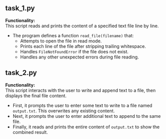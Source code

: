 ## task_1.py

**Functionality:**  
This script reads and prints the content of a specified text file line by line.

- The program defines a function `read_file(filename)` that:
  - Attempts to open the file in read mode.
  - Prints each line of the file after stripping trailing whitespace.
  - Handles `FileNotFoundError` if the file does not exist.
  - Handles any other unexpected errors during file reading.


## task_2.py

**Functionality:**  
This script interacts with the user to write and append text to a file, then displays the final file content.

- First, it prompts the user to enter some text to write to a file named `output.txt`. This overwrites any existing content.
- Next, it prompts the user to enter additional text to append to the same file.
- Finally, it reads and prints the entire content of `output.txt` to show the combined result.
